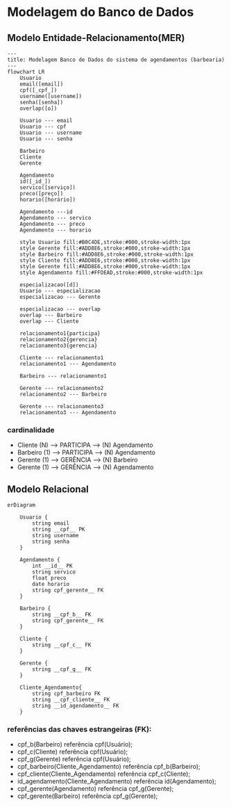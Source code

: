 # Modelagem do Banco de Dados

## Modelo Entidade-Relacionamento(MER)
```mermaid
---
title: Modelagem Banco de Dados do sistema de agendamentos (barbearia)
---
flowchart LR
    Usuario
    email([email])
    cpf([_cpf_])
    username([username])
    senha([senha])
    overlap([o])

    Usuario --- email
    Usuario --- cpf
    Usuario --- username
    Usuario --- senha

    Barbeiro
    Cliente
    Gerente
    
    Agendamento
    id([_id_])
    servico([serviço])
    preco([preço])
    horario([horário])

    Agendamento ---id
    Agendamento --- servico
    Agendamento --- preco
    Agendamento --- horario

    style Usuario fill:#B0C4DE,stroke:#000,stroke-width:1px
    style Gerente fill:#ADD8E6,stroke:#000,stroke-width:1px
    style Barbeiro fill:#ADD8E6,stroke:#000,stroke-width:1px
    style Cliente fill:#ADD8E6,stroke:#000,stroke-width:1px
    style Gerente fill:#ADD8E6,stroke:#000,stroke-width:1px
    style Agendamento fill:#FFDEAD,stroke:#000,stroke-width:1px
    
    especializacao([d])
    Usuario --- especializacao
    especializacao --- Gerente

    especializacao --- overlap
    overlap --- Barbeiro
    overlap --- Cliente
    
    relacionamento1{participa}
    relacionamento2{gerencia}
    relacionamento3{gerencia}

    Cliente --- relacionamento1
    relacionamento1 --- Agendamento

    Barbeiro --- relacionamento1

    Gerente --- relacionamento2 
    relacionamento2 --- Barbeiro

    Gerente --- relacionamento3
    relacionamento3 --- Agendamento
```
### cardinalidade
- Cliente (N) --> PARTICIPA --> (N) Agendamento
- Barbeiro (1) --> PARTICIPA --> (N) Agendamento
- Gerente (1) -->  GERÊNCIA --> (N) Barbeiro
- Gerente (1) -->  GERÊNCIA --> (N) Agendamento

## Modelo Relacional
```mermaid
erDiagram
    
    Usuario {
        string email
        string __cpf__ PK
        string username
        string senha
    }
    
    Agendamento {
        int __id__ PK
        string servico
        float preco
        date horario
        string cpf_gerente__ FK
    }

    Barbeiro {
        string __cpf_b__ FK
        string cpf_gerente__ FK
    }

    Cliente {
        string __cpf_c__ FK
    }

    Gerente {
        string __cpf_g__ FK
    }

    Cliente_Agendamento{
        string cpf_barbeiro FK
        string __cpf_cliente__ FK 
        string __id_agendamento__ FK  
    }
```
### referências das chaves estrangeiras (FK):
- cpf_b(Barbeiro) referência cpf(Usuário);
- cpf_c(Cliente) referência cpf(Usuário);
- cpf_g(Gerente) referência cpf(Usuário);
- cpf_barbeiro(Cliente_Agendamento) referência cpf_b(Barbeiro);
- cpf_cliente(Cliente_Agendamento) referência cpf_c(Cliente);
- id_agendamento(Cliente_Agendamento) referência id(Agendamento);
- cpf_gerente(Agendamento) referência cpf_g(Gerente);
- cpf_gerente(Barbeiro) referência cpf_g(Gerente);
